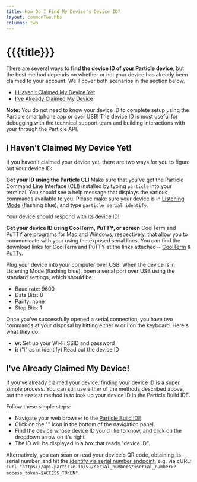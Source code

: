 ```yaml
---
title: How Do I Find My Device's Device ID?
layout: commonTwo.hbs
columns: two
---
```


# {{{title}}}
There are several ways to **find the device ID of your Particle device**, but the best method depends on whether or not your device has already been claimed to your account. We'll cover both scenarios in the section below.

* [I Haven't Claimed My Device Yet](https://support.particle.io/hc/en-us/articles/360045422954#i-havent-claimed-my-device-yet)
* [I've Already Claimed My Device](https://support.particle.io/hc/en-us/articles/360045422954#ive-already-claimed-my-device)

**Note:** You do not need to know your device ID to complete setup using the Particle smartphone app or over USB! The device ID is most useful for debugging with the technical support team and building interactions with your through the Particle API.

## I Haven't Claimed My Device Yet!

If you haven't claimed your device yet, there are two ways for you to figure out your device ID:

**Get your ID using the Particle CLI** Make sure that you've got the Particle Command Line Interface (CLI) installed by typing `particle` into your terminal. You should see a help message that displays the various commands available to you. Please make sure your device is in [Listening Mode](https://mtc.cdn.vine.co/r/videos/B75AACF6B91015398617940668416%5F154e6c92f81.4.3.1608668747173494282%5FV%5FAMvRCF0NS2Y%5Fi%5Fy0FdDV9ABtESHh9GR%5FVFKEu8Pn8Q3ZHYx9l32NfspugyWKJh.mp4?versionId=l%5FG0UVaqFXFSdJVxAeJ3.56M1HhVfO9S) (flashing blue), and type `particle serial identify`.

Your device should respond with its device ID!

**Get your device ID using CoolTerm, PuTTY, or screen** CoolTerm and PuTTY are programs for Mac and Windows, respectively, that allow you to communicate with your using the exposed serial lines. You can find the download links for CoolTerm and PuTTY at the links attached-- [CoolTerm](http://freeware.the-meiers.org/) & [PuTTy](http://www.chiark.greenend.org.uk/~sgtatham/putty/latest.html).

Plug your device into your computer over USB. When the device is in Listening Mode (flashing blue), open a serial port over USB using the standard settings, which should be:

* Baud rate: 9600
* Data Bits: 8
* Parity: none
* Stop Bits: 1

Once you've successfully opened a serial connection, you have two commands at your disposal by hitting either w or i on the keyboard. Here's what they do:

* **w:** Set up your Wi-Fi SSID and password
* **i:** ("i" as in identify) Read out the device ID

## I've Already Claimed My Device!

If you've already claimed your device, finding your device ID is a super simple process. You can still use either of the methods described above, but the easiest method is to look up your device ID in the Particle Build IDE.

Follow these simple steps:

* Navigate your web browser to the [Particle Build IDE](https://build.particle.io/build).
* Click on the "" icon in the bottom of the navigation panel.
* Find the device whose device ID you'd like to know, and click on the dropdown arrow on it's right.
* The ID will be displayed in a box that reads "device ID".

Alternatively, you can scan or read your device's QR code, obtaining its serial number, and hit the [identify via serial number endpoint](https://docs.particle.io/reference/device-cloud/api/#look-up-device-identification-from-a-serial-number), e.g. via cURL: `curl "https://api.particle.io/v1/serial_numbers/<serial_number>?access_token=$ACCESS_TOKEN"`.  
  

